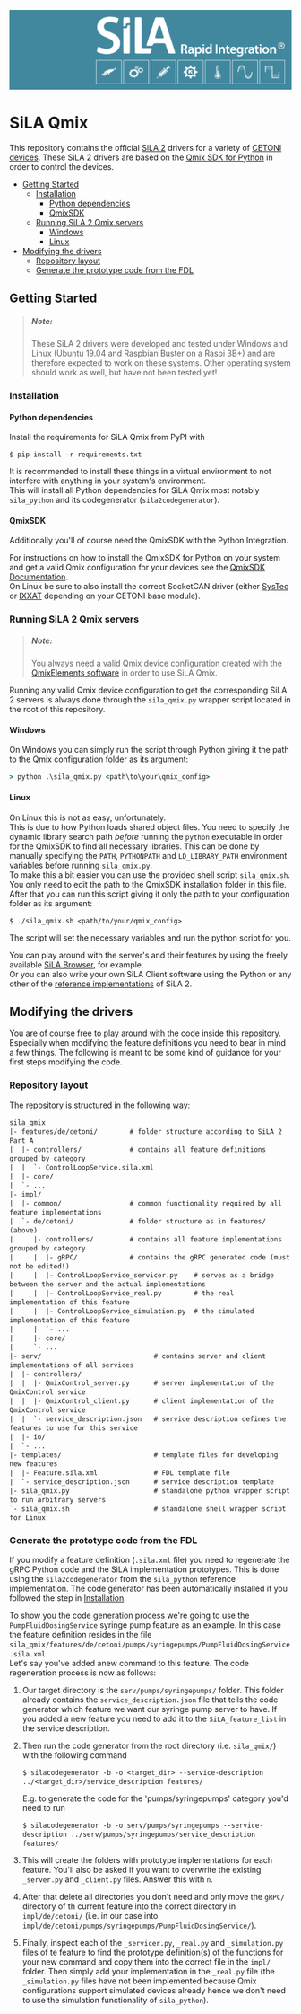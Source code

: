 ![SiLA Qmix Logo](doc/sila_header.png)

<!-- omit in toc -->
# SiLA Qmix
This repository contains the official [SiLA 2](https://sila-standard.com/) drivers for a variety of [CETONI devices](https://www.cetoni.com/products/).
These SiLA 2 drivers are based on the [Qmix SDK for Python](https://github.com/CETONI-Software/qmixsdk-for-python) in order to control the devices.

- [Getting Started](#getting-started)
  - [Installation](#installation)
    - [Python dependencies](#python-dependencies)
    - [QmixSDK](#qmixsdk)
  - [Running SiLA 2 Qmix servers](#running-sila-2-qmix-servers)
    - [Windows](#windows)
    - [Linux](#linux)
- [Modifying the drivers](#modifying-the-drivers)
  - [Repository layout](#repository-layout)
  - [Generate the prototype code from the FDL](#generate-the-prototype-code-from-the-fdl)

## Getting Started
> ##### Note:
> These SiLA 2 drivers were developed and tested under Windows and Linux (Ubuntu 19.04 and Raspbian Buster on a Raspi 3B+) and are therefore expected to work on these systems.
> Other operating system should work as well, but have not been tested yet!

### Installation
#### Python dependencies
Install the requirements for SiLA Qmix from PyPI with
```console
$ pip install -r requirements.txt
```
It is recommended to install these things in a virtual environment to not interfere with anything in your system's environment.  
This will install all Python dependencies for SiLA Qmix most notably `sila_python` and its codegenerator (`sila2codegenerator`).

#### QmixSDK
Additionally you'll of course need the QmixSDK with the Python Integration.

For instructions on how to install the QmixSDK for Python on your system and get a valid Qmix configuration for your devices see the [QmixSDK Documentation](https://www.cetoni.de/fileadmin/user_upload/Documents/Manuals/QmixSDK/index.html).  
On Linux be sure to also install the correct SocketCAN driver (either [SysTec](https://www.systec-electronic.com/en/company/support/device-driver/) or [IXXAT](https://www.ixxat.com/support/file-and-documents-download/drivers/socketcan-driver) depending on your CETONI base module).

### Running SiLA 2 Qmix servers
> ##### Note:
> You always need a valid Qmix device configuration created with the [QmixElements software](https://www.cetoni.com/products/qmixelements/) in order to use SiLA Qmix.

Running any valid Qmix device configuration to get the corresponding SiLA 2 servers is always done through the `sila_qmix.py` wrapper script located in the root of this repository.

#### Windows
On Windows you can simply run the script through Python giving it the path to the Qmix configuration folder as its argument:
```cmd
> python .\sila_qmix.py <path\to\your\qmix_config>
```

#### Linux
On Linux this is not as easy, unfortunately.  
This is due to how Python loads shared object files.
You need to specify the dynamic library search path *before* running the `python` executable in order for the QmixSDK to find all necessary libraries.
This can be done by manually specifying the `PATH`, `PYTHONPATH` and `LD_LIBRARY_PATH` environment variables before running `sila_qmix.py`.  
To make this a bit easier you can use the provided shell script `sila_qmix.sh`.
You only need to edit the path to the QmixSDK installation folder in this file.  
After that you can run this script giving it only the path to your configuration folder as its argument:
```console
$ ./sila_qmix.sh <path/to/your/qmix_config>
```
The script will set the necessary variables and run the python script for you.

You can play around with the server's and their features by using the freely available [SiLA Browser](https://unitelabs.ch/technology/plug-and-play/sila-browser/), for example.  
Or you can also write your own SiLA Client software using the Python or any other of the [reference implementations](https://gitlab.com/SiLA2/) of SiLA 2.

## Modifying the drivers
You are of course free to play around with the code inside this repository.
Especially when modifying the feature definitions you need to bear in mind a few things.
The following is meant to be some kind of guidance for your first steps modifying the code.

### Repository layout
The repository is structured in the following way:
```
sila_qmix
|- features/de/cetoni/        # folder structure according to SiLA 2 Part A
|  |- controllers/            # contains all feature definitions grouped by category
|  |  `- ControlLoopService.sila.xml
|  |- core/
|  `- ...
|- impl/
|  |- common/                 # common functionality required by all feature implementations
|  `- de/cetoni/              # folder structure as in features/ (above)
|     |- controllers/         # contains all feature implementations grouped by category
|     |  |- gRPC/             # contains the gRPC generated code (must not be edited!)
|     |  |- ControlLoopService_servicer.py    # serves as a bridge between the server and the actual implementations
|     |  |- ControlLoopService_real.py        # the real implementation of this feature
|     |  |- ControlLoopService_simulation.py  # the simulated implementation of this feature
|     |  `- ...
|     |- core/
|     `- ...
|- serv/                            # contains server and client implementations of all services
|  |- controllers/
|  |  |- QmixControl_server.py      # server implementation of the QmixControl service
|  |  |- QmixControl_client.py      # client implementation of the QmixControl service
|  |  `- service_description.json   # service description defines the features to use for this service
|  |- io/
|  `- ...
|- templates/                       # template files for developing new features
|  |- Feature.sila.xml              # FDL template file
|  `- service_description.json      # service description template
|- sila_qmix.py                     # standalone python wrapper script to run arbitrary servers
`- sila_qmix.sh                     # standalone shell wrapper script for Linux
```

### Generate the prototype code from the FDL
If you modify a feature definition (`.sila.xml` file) you need to regenerate the gRPC Python code and the SiLA implementation prototypes.
This is done using the `sila2codegenerator` from the `sila_python` reference implementation.
The code generator has been automatically installed if you followed the step in [Installation](#installation).

To show you the code generation process we're going to use the `PumpFluidDosingService` syringe pump feature as an example.
In this case the feature definition resides in the file `sila_qmix/features/de/cetoni/pumps/syringepumps/PumpFluidDosingService.sila.xml`.  
Let's say you've added anew command to this feature.
The code regeneration process is now as follows:

1. Our target directory is the `serv/pumps/syringepumps/` folder. 
   This folder already contains the `service_description.json` file that tells the code generator which feature we want our syringe pump server to have.
   If you added a new feature you need to add it to the `SiLA_feature_list` in the service description.
2. Then run the code generator from the root directory (i.e. `sila_qmix/`) with the following command
   ```console
   $ silacodegenerator -b -o <target_dir> --service-description ../<target_dir>/service_description features/
   ```
   
   E.g. to generate the code for the 'pumps/syringepumps' category you'd need to run
   ```console
   $ silacodegenerator -b -o serv/pumps/syringepumps --service-description ../serv/pumps/syringepumps/service_description features/
   ```
3. This will create the folders with prototype implementations for each feature.
   You'll also be asked if you want to overwrite the existing `_server.py` and `_client.py` files.
   Answer this with `n`.
4. After that delete all directories you don't need and only move the `gRPC/` directory of th current feature into the correct directory in `impl/de/cetoni/` (i.e. in our case into `impl/de/cetoni/pumps/syringepumps/PumpFluidDosingService/`).
5. Finally, inspect each of the `_servicer.py`, `_real.py` and `_simulation.py` files of te feature to find the prototype definition(s) of the functions for your new command and copy them into the correct file in the `impl/` folder.
   Then simply add your implementation in the `_real.py` file (the `_simulation.py` files have not been implemented because Qmix configurations support simulated devices already hence we don't need to use the simulation functionality of `sila_python`).
